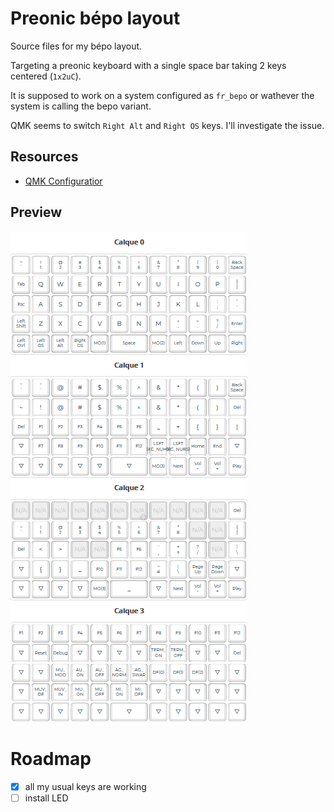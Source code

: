 # Preonic bépo layout

Source files for my bépo layout.

Targeting a preonic keyboard with a single space bar taking 2 keys centered (`1x2uC`).

It is supposed to work on a system configured as `fr_bepo` or wathever the system is calling the bepo variant.

QMK seems to switch `Right Alt` and `Right OS` keys. I'll investigate the issue.

## Resources

* [QMK Configuratior](https://config.qmk.fm/#/preonic/rev3/LAYOUT_preonic_1x2uC)

## Preview

![cheatsheet](cheatsheet.png)

# Roadmap

* [x] all my usual keys are working
* [ ] install LED